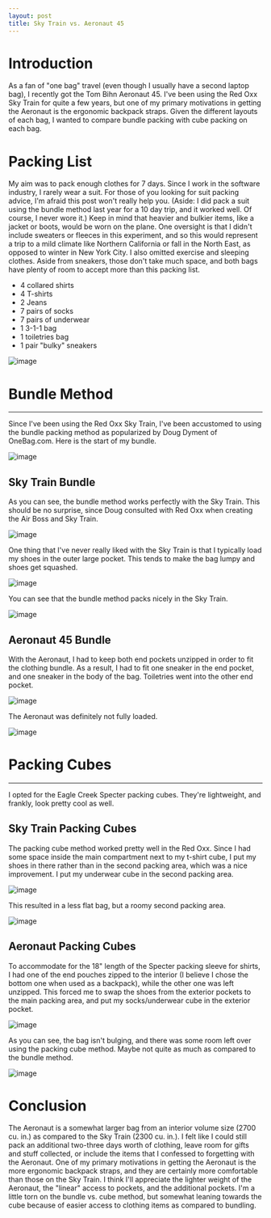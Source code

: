 ```yaml
---
layout: post
title: Sky Train vs. Aeronaut 45
---
```


# Introduction

As a fan of "one bag" travel (even though I usually have a second laptop bag), I recently got the Tom Bihn Aeronaut 45.  I've been using the Red Oxx Sky Train for quite a few years, but one of my primary motivations in getting the Aeronaut is the ergonomic backpack straps.  Given the different layouts of each bag, I wanted to compare bundle packing with cube packing on each bag.  

# Packing List

My aim was to pack enough clothes for 7 days.  Since I work in the software industry, I rarely wear a suit.  For those of you looking for suit packing advice, I'm afraid this post won't really help you.  (Aside: I did pack a suit using the bundle method last year for a 10 day trip, and it worked well.  Of course, I never wore it.)  Keep in mind that heavier and bulkier items, like a jacket or boots, would be worn on the plane.  One oversight is that I didn't include sweaters or fleeces in this experiment, and so this would represent a trip to a mild climate like Northern California or fall in the North East, as opposed to winter in New York City.  I also omitted exercise and sleeping clothes.  Aside from sneakers, those don't take much space, and both bags have plenty of room to accept more than this packing list.

* 4 collared shirts
* 4 T-shirts
* 2 Jeans
* 7 pairs of socks
* 7 pairs of underwear
* 1 3-1-1 bag
* 1 toiletries bag
* 1 pair "bulky" sneakers

![image](/assets/redoxx-tombihn/all-clothes.jpg)


# Bundle Method
---

Since I've been using the Red Oxx Sky Train, I've been accustomed to using the bundle packing method as popularized by Doug Dyment of OneBag.com.  Here is the start of my bundle.

![image](/assets/redoxx-tombihn/bundle.jpg)

## Sky Train Bundle

As you can see, the bundle method works perfectly with the Sky Train.  This should be no surprise, since Doug consulted with Red Oxx when creating the Air Boss and Sky Train.

![image](/assets/redoxx-tombihn/ro-bundle2.jpg)

One thing that I've never really liked with the Sky Train is that I typically load my shoes in the outer large pocket.  This tends to make the bag lumpy and shoes get squashed.  

![image](/assets/redoxx-tombihn/ro-bundle-closed2.jpg) 

You can see that the bundle method packs nicely in the Sky Train.

![image](/assets/redoxx-tombihn/ro-bundle-closed.jpg)

## Aeronaut 45 Bundle

With the Aeronaut, I had to keep both end pockets unzipped in order to fit the clothing bundle.  As a result, I had to fit one sneaker in the end pocket, and one sneaker in the body of the bag.  Toiletries went into the other end pocket.

![image](/assets/redoxx-tombihn/tb-bundle-closed.jpg)

The Aeronaut was definitely not fully loaded.

![image](/assets/redoxx-tombihn/tb-bundle-closed2.jpg)

# Packing Cubes
---

I opted for the Eagle Creek Specter packing cubes.  They're lightweight, and frankly, look pretty cool as well.

## Sky Train Packing Cubes

The packing cube method worked pretty well in the Red Oxx.  Since I had some space inside the main compartment next to my t-shirt cube, I put my shoes in there rather than in the second packing area, which was a nice improvement.  I put my underwear cube in the second packing area.

![image](/assets/redoxx-tombihn/ro-cubes.jpg)

This resulted in a less flat bag, but a roomy second packing area.

![image](/assets/redoxx-tombihn/ro-cubes-closed.jpg)


## Aeronaut Packing Cubes

To accommodate for the 18" length of the Specter packing sleeve for shirts, I had one of the end pouches zipped to the interior (I believe I chose the bottom one when used as a backpack), while the other one was left unzipped.  This forced me to swap the shoes from the exterior pockets to the main packing area, and put my socks/underwear cube in the exterior pocket.

![image](/assets/redoxx-tombihn/tb-cubes.jpg)

As you can see, the bag isn't bulging, and there was some room left over using the packing cube method.  Maybe not quite as much as compared to the bundle method.

![image](/assets/redoxx-tombihn/tb-cubes-closed.jpg)

# Conclusion

The Aeronaut is a somewhat larger bag from an interior volume size (2700 cu. in.) as compared to the Sky Train (2300 cu. in.).  I felt like I could still pack an additional two-three days worth of clothing, leave room for gifts and stuff collected, or include the items that I confessed to forgetting with the Aeronaut.  One of my primary motivations in getting the Aeronaut is the more ergonomic backpack straps, and they are certainly more comfortable than those on the Sky Train.  I think I'll appreciate the lighter weight of the Aeronaut, the "linear" access to pockets, and the additional pockets.  I'm a little torn on the bundle vs. cube method, but somewhat leaning towards the cube because of easier access to clothing items as compared to bundling.
